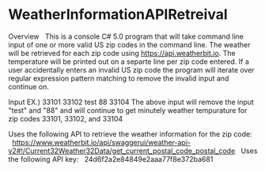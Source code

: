 # WeatherInformationAPIRetreival
Overview
 
This is a console C# 5.0 program that will take command line input of one or more valid US zip codes in the command line.  The weather will be retrieved for each zip code using https://api.weatherbit.io.  The temperature will be printed out on a separte line per zip code entered.  If a user accidentally enters an invalid US zip code the program will iterate over regular expression pattern matching to remove the invalid input and continue on.  

Input EX.) 33101 33102 test 88 33104
The above input will remove the input "test" and "88" and will continue to get minutely weather tempurature for zip codes 33101, 33102, and 33104

Uses the following API to retrieve the weather information for the zip code:  
 
  https://www.weatherbit.io/api/swaggerui/weather-api-v2#!/Current32Weather32Data/get_current_postal_code_postal_code
 
Uses the following API key:
 
  24d6f2a2e84849e2aaa77f8e372ba681
 
